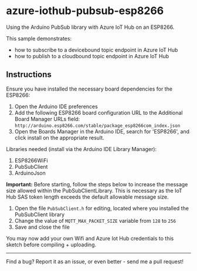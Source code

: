 # azure-iothub-pubsub-esp8266

Using the Arduino PubSub library with Azure IoT Hub on an ESP8266.

This sample demonstrates: 
+ how to subscribe to a devicebound topic endpoint in Azure IoT Hub
+ how to publish to a cloudbound topic endpoint in Azure IoT Hub

## Instructions

Ensure you have installed the necessary board dependencies for the ESP8266:

1. Open the Arduino IDE preferences
2. Add the following ESP8266 board configuration URL to the Additional Board Manager URLs field: `http://arduino.esp8266.com/stable/package_esp8266com_index.json`
3. Open the Boards Manager in the Arduino IDE, search for 'ESP8266', and click install on the appropriate result.

Libraries needed (install via the Arduino IDE Library Manager):

1. ESP8266WiFi
2. PubSubClient
3. ArduinoJson

**Important:** Before starting, follow the steps below to increase the message size allowed within the PubSubClientLibrary. This is necessary as the IoT Hub SAS token length exceeds the default allowable message size.

1. Open the file `PubSubClient.h` for editing, located where you installed the PubSubClient library
2. Change the value of `MQTT_MAX_PACKET_SIZE` variable from `128` to `256`
3. Save and close the file

You may now add your own Wifi and Azure Iot Hub credentials to this sketch before compiling + uploading.

---

Find a bug? Report it as an issue, or even better - send me a pull request!
